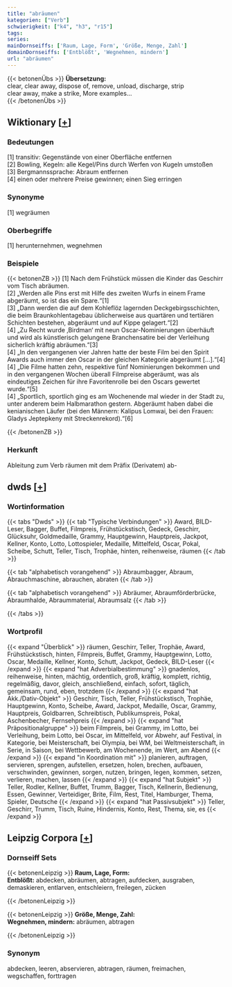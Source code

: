 ```yaml
---
title: "abräumen"
kategorien: ["Verb"]
schwierigkeit: ["k4", "h3", "r15"]
tags:
series:
mainDornseiffs: ['Raum, Lage, Form', 'Größe, Menge, Zahl']
domainDornseiffs: ['Entblößt', 'Wegnehmen, mindern']
url: "abräumen"
---
```


{{< betonenÜbs >}}
**Übersetzung:**  
clear, clear away, dispose of, remove, unload, discharge, strip  
clear away, make a strike, More examples...  
{{< /betonenÜbs >}}

## Wiktionary [[+](https://de.wiktionary.org/wiki/abräumen)]

### Bedeutungen
[1] transitiv: Gegenstände von einer Oberfläche entfernen  
[2] Bowling, Kegeln: alle Kegel/Pins durch Werfen von Kugeln umstoßen  
[3] Bergmannssprache: Abraum entfernen  
[4] einen oder mehrere Preise gewinnen; einen Sieg erringen  

### Synonyme
[1] wegräumen  

### Oberbegriffe
[1] herunternehmen, wegnehmen  

### Beispiele
{{< betonenZB >}}
[1] Nach dem Frühstück müssen die Kinder das Geschirr vom Tisch abräumen.  
[2] „Werden alle Pins erst mit Hilfe des zweiten Wurfs in einem Frame abgeräumt, so ist das ein Spare.“[1]  
[3] „Dann werden die auf dem Kohleflöz lagernden Deckgebirgsschichten, die beim Braunkohlentagebau üblicherweise aus quartären und tertiären Schichten bestehen, abgeräumt und auf Kippe gelagert.“[2]  
[4] „Zu Recht wurde ‚Birdman‘ mit neun Oscar-Nominierungen überhäuft und wird als künstlerisch gelungene Branchensatire bei der Verleihung sicherlich kräftig abräumen.“[3]  
[4] „In den vergangenen vier Jahren hatte der beste Film bei den Spirit Awards auch immer den Oscar in der gleichen Kategorie abgeräumt […].“[4]  
[4] „Die Filme hatten zehn, respektive fünf Nominierungen bekommen und in den vergangenen Wochen überall Filmpreise abgeräumt, was als eindeutiges Zeichen für ihre Favoritenrolle bei den Oscars gewertet wurde.“[5]  
[4] „Sportlich, sportlich ging es am Wochenende mal wieder in der Stadt zu, unter anderem beim Halbmarathon gestern. Abgeräumt haben dabei die kenianischen Läufer (bei den Männern: Kalipus Lomwai, bei den Frauen: Gladys Jeptepkeny mit Streckenrekord).“[6]  

{{< /betonenZB >}}
### Herkunft
Ableitung zum Verb räumen mit dem Präfix (Derivatem) ab-  



## dwds [[+](https://www.dwds.de/wb/abräumen)]

### Wortinformation
{{< tabs "Dwds" >}}
{{< tab "Typische Verbindungen" >}}
Award, BILD-Leser, Bagger, Buffet, Filmpreis, Frühstückstisch, Gedeck, Geschirr, Glücksuhr, Goldmedaille, Grammy, Hauptgewinn, Hauptpreis, Jackpot, Kellner, Konto, Lotto, Lottospieler, Medaille, Mittelfeld, Oscar, Pokal, Scheibe, Schutt, Teller, Tisch, Trophäe, hinten, reihenweise, räumen
{{< /tab >}}

{{< tab "alphabetisch vorangehend" >}}
Abraumbagger, Abraum, Abrauchmaschine, abrauchen, abraten
{{< /tab >}}

{{< tab "alphabetisch vorangehend" >}}
Abräumer, Abraumförderbrücke, Abraumhalde, Abraummaterial, Abraumsalz
{{< /tab >}}

{{< /tabs >}}

### Wortprofil
{{< expand "Überblick" >}} räumen, Geschirr, Teller, Trophäe, Award, Frühstückstisch, hinten, Filmpreis, Buffet, Grammy, Hauptgewinn, Lotto, Oscar, Medaille, Kellner, Konto, Schutt, Jackpot, Gedeck, BILD-Leser {{< /expand >}}
{{< expand "hat Adverbialbestimmung" >}} gnadenlos, reihenweise, hinten, mächtig, ordentlich, groß, kräftig, komplett, richtig, regelmäßig, davor, gleich, anschließend, einfach, sofort, täglich, gemeinsam, rund, eben, trotzdem {{< /expand >}}
{{< expand "hat Akk./Dativ-Objekt" >}} Geschirr, Tisch, Teller, Frühstückstisch, Trophäe, Hauptgewinn, Konto, Scheibe, Award, Jackpot, Medaille, Oscar, Grammy, Hauptpreis, Goldbarren, Schreibtisch, Publikumspreis, Pokal, Aschenbecher, Fernsehpreis {{< /expand >}}
{{< expand "hat Präpositionalgruppe" >}} beim Filmpreis, bei Grammy, im Lotto, bei Verleihung, beim Lotto, bei Oscar, im Mittelfeld, vor Abwehr, auf Festival, in Kategorie, bei Meisterschaft, bei Olympia, bei WM, bei Weltmeisterschaft, in Serie, in Saison, bei Wettbewerb, am Wochenende, im Wert, am Abend {{< /expand >}}
{{< expand "in Koordination mit" >}} planieren, auftragen, servieren, sprengen, aufstellen, ersetzen, holen, brechen, aufbauen, verschwinden, gewinnen, sorgen, nutzen, bringen, legen, kommen, setzen, verlieren, machen, lassen {{< /expand >}}
{{< expand "hat Subjekt" >}} Teller, Rodler, Kellner, Buffet, Trumm, Bagger, Tisch, Kellnerin, Bedienung, Essen, Gewinner, Verteidiger, Brite, Film, Rest, Titel, Hamburger, Thema, Spieler, Deutsche {{< /expand >}}
{{< expand "hat Passivsubjekt" >}} Teller, Geschirr, Trumm, Tisch, Ruine, Hindernis, Konto, Rest, Thema, sie, es {{< /expand >}}

## Leipzig Corpora [[+](https://corpora.uni-leipzig.de/en/res?word=abräumen&corpusId=deu_newscrawl-public_2018)]

### Dornseiff Sets
{{< betonenLeipzig >}}
**Raum, Lage, Form:**  
**Entblößt:** abdecken, abräumen, abtragen, aufdecken, ausgraben, demaskieren, entlarven, entschleiern, freilegen, zücken  

{{< /betonenLeipzig >}}


{{< betonenLeipzig >}}
**Größe, Menge, Zahl:**  
**Wegnehmen, mindern:** abräumen, abtragen  

{{< /betonenLeipzig >}}

### Synonym
abdecken, leeren, abservieren, abtragen, räumen, freimachen, wegschaffen, forttragen

